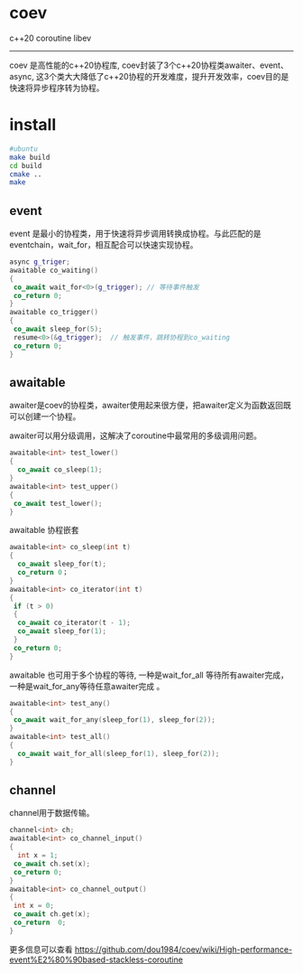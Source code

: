 # coev

c++20 coroutine libev

---

coev 是高性能的c++20协程库, coev封装了3个c++20协程类awaiter、event、async, 这3个类大大降低了c++20协程的开发难度，提升开发效率，coev目的是快速将异步程序转为协程。

# install

```sh
#ubuntu
make build
cd build
cmake ..
make 
```

## event

event 是最小的协程类，用于快速将异步调用转换成协程。与此匹配的是eventchain，wait_for<eventchain>，相互配合可以快速实现协程。

```cpp
async g_triger;
awaitable co_waiting()
{ 
 co_await wait_for<0>(g_trigger); // 等待事件触发
 co_return 0;
}
awaitable co_trigger()
{
 co_await sleep_for(5);
 resume<0>(&g_trigger);  // 触发事件，跳转协程到co_waiting
 co_return 0;
}
```

## awaitable

awaiter是coev的协程类，awaiter使用起来很方便，把awaiter定义为函数返回既可以创建一个协程。

awaiter可以用分级调用，这解决了coroutine中最常用的多级调用问题。

```cpp
awaitable<int> test_lower()
{
  co_await co_sleep(1);
}
awaitable<int> test_upper()
{
 co_await test_lower();
}
```

awaitable 协程嵌套

```cpp
awaitable<int> co_sleep(int t)
{
  co_await sleep_for(t);
  co_return 0；
}
awaitable<int> co_iterator(int t)
{
 if (t > 0)
 {
  co_await co_iterator(t - 1);
  co_await sleep_for(1);
 }
 co_return 0;
}
```

awaitable 也可用于多个协程的等待, 一种是wait_for_all 等待所有awaiter完成，一种是wait_for_any等待任意awaiter完成 。

```cpp
awaitable<int> test_any()
{
 co_await wait_for_any(sleep_for(1), sleep_for(2));
}
awaitable<int> test_all()
{
  co_await wait_for_all(sleep_for(1), sleep_for(2));
}
```

## channel

channel用于数据传输。

```cpp
channel<int> ch;
awaitable<int> co_channel_input()
{
  int x = 1;
 co_await ch.set(x); 
 co_return 0;
}
awaitable<int> co_channel_output()
{
 int x = 0;
 co_await ch.get(x);
 co_return  0;
}
```

更多信息可以查看
https://github.com/dou1984/coev/wiki/High-performance-event%E2%80%90based-stackless-coroutine